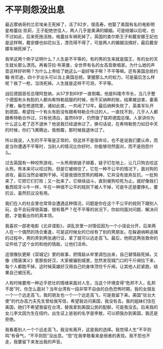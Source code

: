 # 不平则怨没出息

最近摩纳哥的兰尼埃亲王死掉了，活了82岁，很高寿。他娶了美国有名的电影明星格蕾丝·凯莉，王子配绝世佳人，两人几乎是美满的婚姻。可是结婚以后呢，也不过如此，后来死拖活拖，格蕾丝车祸死掉了。英国的查尔斯王子和戴安娜王妃也是这样啊，戴安娜也如花似玉，漂亮得不得了，可是两人的婚姻没搞好，最后戴安娜车祸死掉了。 

我举这两个例子证明什么？人生是不平等的，有的男的生来就是国王，有的女的天生就长那么漂亮。再看莎拉·布莱曼，全世界有名的女高音歌唱家。为什么她的声音这样好听啊？为什么上帝给了她这么一副好嗓子啊？不平等嘛。还有美国总统约翰·肯尼迪，四十岁出头可以当上美国总统，掌握那么大的权力，可是最后怎么样呢？挨了一枪，当场死掉。人生就是这样不可测，不平等。 

战后德国首任总理阿登纳，从57岁到69岁一直倒霉。他是科隆市市长，当几乎整个德国有头有脸的人都向希特勒屈服的时候，他不买纳粹的账，结果被迫害，妻离子散，躲在修道院里，诸如此类，一共闹了12年。最后纳粹失败了，英美军队开到德国，希望找一个有头有脸没有跟希特勒合作过的人，一直找不到，几乎人人都跟希特勒合作过，只有他清白，虽然69岁，仍然做了联邦德国总理。人家讲你为什么这么老了还不退休？他说我已经退休过了。换句话说，在希特勒势力如日中天的时候，你们飞黄腾达，我倒霉，那时候我退休过了。 

所以我说，人生的不平等是正常的，但这并不是宿命论，也不是说我们要认命，而是当你遭遇不平等时，当别人的情况比你好时，你能够坦然面对，而不是抱怨什么。 

过去英国有一种咬熊游戏，一头熊用铁链子绑着，链子钉在地上，让几只狗去咬这头熊。熊本来可以咬过狗，但是它被绑住了，它在一种不公平的情况下，面对狗的进攻，最后当然会被狗干掉。可是我很欣赏熊的精神，它并没有放弃反抗，一批狗来了，它把它们打败；又一批来了，它继续战斗，直到被狗咬死为止。就好像我们看西班牙斗牛一样，牛在一种很不公平的规则下被人干掉，可是牛还是要挣扎，要抗议，虽然抗议没有用。 

我们在人的社会里也常常会遭遇这种情况，问题是你在这个不公平的规则下跟别人玩，会不会玩得很英雄、很有尊严？在不平等的状况下，你如何面对问题、解决问题，才能看出你的真本领。 

我喜欢一部老电影《北非谍影》，讲乱世里一对情侣因为一个小误会分开，后来两人在一个偶然的场合重逢，可是这时候女的已经有了别的男朋友。在躲避纳粹追捕的过程中，男的弄到两张通行证，拿了就可以远走高飞。最后，他把这两张救命的证件给了这个女的和他的情敌，让他们活命。 

这很像狄更斯《双城记》里的故事，把情敌从牢里调包出来，自己替情敌死掉。又像《隋唐演义》里那些好汉，大家被骗到城里，忽然发现城门口的千斤闸拉下来，每个人都跑不掉，这时候英雄好汉用自己的身体顶住千斤闸，让其他人赶紧跑，结果自己被压死。 

人有时候要用一种近乎悲壮的情绪来面对人生，当这个环境变得“危邦不入，乱邦不居”时，你怎么面对？当年台湾有一段非常不自由的白色恐怖时期，我的女朋友一个一个远走高飞，我的朋友也一个一个远走高飞，可是我留下来。美国“驻台大使”的代办高力夫先生曾给我写信，希望我访问美国，我没有去。我的姐妹们住在美国，她们不希望我留在台湾，替我拿到美国公民的配额，可是我没去。后来我的女儿李文因为生在纽约，出生证上爸爸的名字是李敖，可以把我办到美国，我还是拒绝。 

我看着别人一个个远走高飞，我没有离开，这是我的选择。我觉得人生“不平则鸣”有骨气，“不平则怨”没出息。“怨”在我李敖看来是弱者的表现。我不怨也不走，我要留下来发出我的声音。